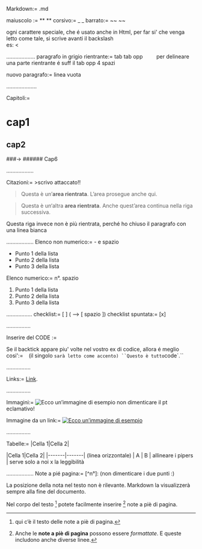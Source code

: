 Markdown:= .md

maiuscolo := **  **
corsivo:= _  _
barrato:= ~~ ~~

ogni carattere speciale, che é usato anche in Html, per far si' che venga letto come tale, si scrive avanti il backslash \
es: \<

 ...................
paragrafo in grigio rientrante:= tab tab   opp ```    ```
per delineare una parte rientrante é suff il tab opp 4 spazi

nuovo paragrafo:= linea vuota

 ....................

Capitoli:=
# cap1
## cap2
###-> ###### Cap6

 ..................

Citazioni:= >scrivo attaccato!!

>Questa è un’**area rientrata**.
>L’area prosegue anche qui.

>Questa è un‘altra **area rientrata**.
Anche quest’area continua nella riga successiva.

Questa riga invece non è più rientrata, perché ho chiuso il paragrafo con una linea bianca

 ..................
Elenco non numerico:= - e spazio
- Punto 1 della lista
- Punto 2 della lista
- Punto 3 della lista

Elenco numerico:= n°. spazio
1. Punto 1 della lista
2. Punto 2 della lista
3. Punto 3 della lista

 .................
checklist:= [ ] ( --> [ spazio ])
checklist spuntata:= [x]

 ................

Inserire del CODE :=  ` `

Se il backtick appare piu' volte nel vostro ex di codice, allora é meglio cosi':= `` `` (il singolo ` sarà letto come accento)
``Questo è tutto `code`.``

 ................

Links:=  [Link](https://example.com/ "Titolo del link opzionale").

 ................

Immagini:= ![Ecco un’immagine di esempio](https://example.com/immagine.jpg) 
non dimenticare il pt eclamativo!

Immagine da un link:= [![Ecco un’immagine di esempio](https://example.com/immagine.jpg)](https://example.com)

 ................

Tabelle:= |Cella 1|Cella 2|

|Cella 1|Cella 2|
|-------|-------|  (linea orizzontale)
|  A    |  B    |  allineare i pipers | serve solo a noi x la leggibilità


 ..................
Note a pié pagina:= [^n°]:   (non dimenticare i due punti :)

La posizione della nota nel testo non è rilevante. Markdown la visualizzerà sempre alla fine del documento.

Nel corpo del testo [^1] potete facilmente inserire [^2] note a piè di pagina.
[^1]: qui c’è il testo delle note a piè di pagina.
[^2]: Anche le **note a piè di pagina** possono essere *formattate*.
E queste includono anche diverse linee.